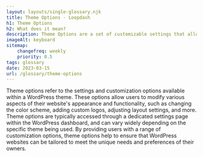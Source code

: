 ```yaml
--- 
layout: layouts/single-glossary.njk
title: Theme Options - Loopdash
h1: Theme Options
h2: What does it mean?
description: Theme Options are a set of customizable settings that allow users to modify the appearance and functionality of a WordPress theme without having to modify the code.
imageAlt: keyboard
sitemap:
	changefreq: weekly
	priority: 0.5
tags: glossary
date: 2023-03-15
url: /glossary/theme-options
---
```


Theme options refer to the settings and customization options available within a WordPress theme. These options allow users to modify various aspects of their website's appearance and functionality, such as changing the color scheme, adding custom logos, adjusting layout settings, and more. Theme options are typically accessed through a dedicated settings page within the WordPress dashboard, and can vary widely depending on the specific theme being used. By providing users with a range of customization options, theme options help to ensure that WordPress websites can be tailored to meet the unique needs and preferences of their owners.
